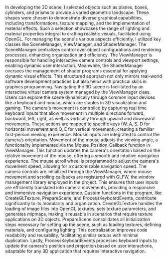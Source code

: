 In developing the 3D scene, I selected objects such as planes, boxes, cylinders, and prisms to provide a varied geometric landscape. These shapes were chosen to demonstrate diverse graphical capabilities, including transformations, texture mapping, and the implementation of material effects. Such a selection showcases the range of lighting and material properties integral to crafting realistic visuals, facilitated using OpenGL.
For managing the scene's various aspects efficiently, I utilized key classes like SceneManager, ViewManager, and ShaderManager. The SceneManager centralizes control over object configurations and rendering processes, enhancing organization and efficiency. The ViewManager is responsible for handling interactive camera controls and viewport settings, enabling dynamic user interaction. Meanwhile, the ShaderManager oversees the management of shader programs essential for applying dynamic visual effects. This structured approach not only mirrors real-world software development practices but also helps with practical skills in graphics programming.
Navigating the 3D scene is facilitated by an interactive virtual camera system managed by the ViewManager class. Users can explore the scene dynamically through common input devices like a keyboard and mouse, which are staples in 3D visualization and gaming. The camera's movement is controlled by capturing real time keyboard inputs that allow movement in multiple directions forward, backward, left, right, as well as vertically through upward and downward movements. These actions are mapped to specific keys (W, A, S, D for horizontal movement and Q, E for vertical movement), creating a familiar first-person viewing experience.
Mouse inputs are integrated to control the camera’s orientation. Movement of the mouse adjusts the viewing angle, a functionality implemented via the Mouse_Position_Callback function in ViewManager. This function updates the camera's orientation based on the relative movement of the mouse, offering a smooth and intuitive navigation experience. The mouse scroll wheel is programmed to adjust the camera's movement speed, allowing for a customizable navigation speed.
The camera controls are initialized through the ViewManager, where mouse movement and scrolling callbacks are registered with GLFW, the window management library employed in the project. This ensures that user inputs are efficiently translated into camera movements, providing a responsive and immersive navigation experience.
Custom functions in the program, like CreateGLTexture, PrepareScene, and ProcessKeyboardEvents, contribute significantly to its modularity and organization. CreateGLTexture handles the loading of image files into OpenGL textures, sets texture parameters, and generates mipmaps, making it reusable in scenarios that require texture applications on 3D objects. PrepareScene consolidates all initialization steps necessary for setting up the scene, such as loading textures, defining materials, and configuring lighting. This centralization improves code readability and reusability, facilitating similar setups with minimal duplication. Lastly, ProcessKeyboardEvents processes keyboard inputs to update the camera's position and projection based on user interactions, adaptable for any 3D application that requires interactive navigation.
